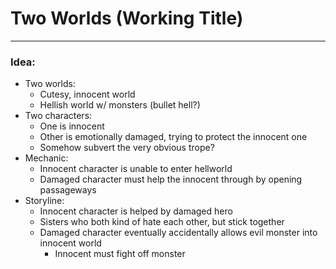 # Two Worlds (Working Title)

---
### Idea:
* Two worlds:
  * Cutesy, innocent world 
  * Hellish world w/ monsters (bullet hell?)
* Two characters:
    * One is innocent
    * Other is emotionally damaged, trying to protect the innocent one
    * Somehow subvert the very obvious trope?
* Mechanic:
    * Innocent character is unable to enter hellworld
    * Damaged character must help the innocent through by opening passageways
* Storyline:
    * Innocent character is helped by damaged hero
    * Sisters who both kind of hate each other, but stick together
    * Damaged character eventually accidentally allows evil monster into innocent world
        * Innocent must fight off monster
